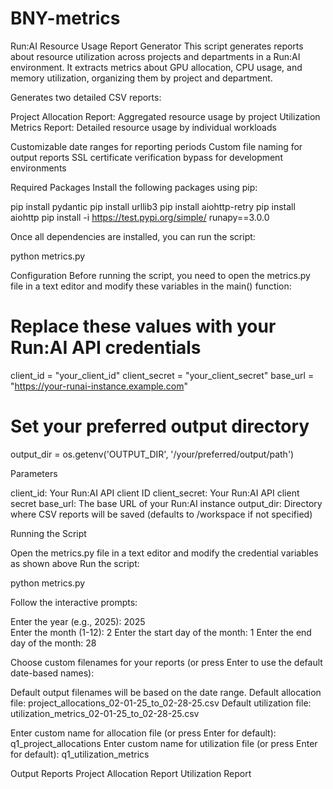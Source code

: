 # BNY-metrics

Run:AI Resource Usage Report Generator
This script generates reports about resource utilization across projects and departments in a Run:AI environment. It extracts metrics about GPU allocation, CPU usage, and memory utilization, organizing them by project and department.


Generates two detailed CSV reports:

Project Allocation Report: Aggregated resource usage by project
Utilization Metrics Report: Detailed resource usage by individual workloads


Customizable date ranges for reporting periods
Custom file naming for output reports
SSL certificate verification bypass for development environments

Required Packages
Install the following packages using pip:

pip install pydantic
pip install urllib3
pip install aiohttp-retry
pip install aiohttp
pip install -i https://test.pypi.org/simple/ runapy==3.0.0


Once all dependencies are installed, you can run the script:

python metrics.py


Configuration
Before running the script, you need to open the metrics.py file in a text editor and modify these variables in the main() function:

# Replace these values with your Run:AI API credentials
client_id = "your_client_id"
client_secret = "your_client_secret"
base_url = "https://your-runai-instance.example.com"

# Set your preferred output directory
output_dir = os.getenv('OUTPUT_DIR', '/your/preferred/output/path')

Parameters

client_id: Your Run:AI API client ID
client_secret: Your Run:AI API client secret
base_url: The base URL of your Run:AI instance
output_dir: Directory where CSV reports will be saved (defaults to /workspace if not specified)

Running the Script

Open the metrics.py file in a text editor and modify the credential variables as shown above
Run the script:

python metrics.py

Follow the interactive prompts:

Enter the year (e.g., 2025): 2025  
Enter the month (1-12): 2
Enter the start day of the month: 1
Enter the end day of the month: 28


Choose custom filenames for your reports (or press Enter to use the default date-based names):

Default output filenames will be based on the date range.
Default allocation file: project_allocations_02-01-25_to_02-28-25.csv
Default utilization file: utilization_metrics_02-01-25_to_02-28-25.csv

Enter custom name for allocation file (or press Enter for default): q1_project_allocations
Enter custom name for utilization file (or press Enter for default): q1_utilization_metrics


Output Reports
Project Allocation Report
Utilization Report
















